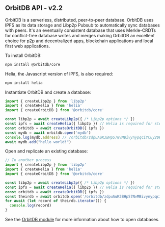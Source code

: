 ## OrbitDB API - v2.2

OrbitDB is a serverless, distributed, peer-to-peer database. OrbitDB uses IPFS
as its data storage and Libp2p Pubsub to automatically sync databases with peers. It's an eventually consistent database that uses Merkle-CRDTs for conflict-free database writes and merges making OrbitDB an excellent choice for p2p and decentralized apps, blockchain applications and local first web applications.

To install OrbitDB:

```bash
npm install @orbitdb/core
```

Helia, the Javascript version of IPFS, is also required:

```bash
npm install helia
```

Instantiate OrbitDB and create a database:

```js
import { createLibp2p } from 'libp2p'
import { createHelia } from 'helia'
import { createOrbitDB } from '@orbitdb/core'

const libp2p = await createLibp2p({ /* Libp2p options */ })
const ipfs = await createHelia({ libp2p }) // Helia is required for storage and network communication
const orbitdb = await createOrbitDB({ ipfs })
const mydb = await orbitdb.open('mydb')
console.log(mydb.address) // /orbitdb/zdpuAuK3BHpS7NvMBivynypqciYCuy2UW77XYBPUYRnLjnw13
await mydb.add("hello world!")
```

Open and replicate an existing database:

```js
// In another process
import { createLibp2p } from 'libp2p'
import { createHelia } from 'helia'
import { createOrbitDB } from '@orbitdb/core'

const libp2p = await createLibp2p({ /* Libp2p options */ })
const ipfs = await createHelia({ libp2p }) // Helia is required for storage and network
const orbitdb = await createOrbitDB({ ipfs })
const theirdb = await orbitdb.open('/orbitdb/zdpuAuK3BHpS7NvMBivynypqciYCuy2UW77XYBPUYRnLjnw13')
for await (let record of theirdb.iterator()) {
  console.log(record)
}
```

See the [OrbitDB module](./module-OrbitDB.html) for more information about how to open databases.
